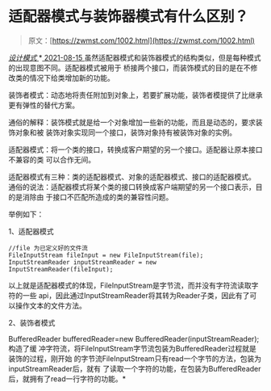 <!--yml
category: 未分类
date: 0001-01-01 00:00:00
--->

# 适配器模式与装饰器模式有什么区别？

> 原文：[https://zwmst.com/1002.html](https://zwmst.com/1002.html)

   [ *设计模式* ](https://zwmst.com/%e8%ae%be%e8%ae%a1%e6%a8%a1%e5%bc%8f)*[ <time datetime="2021-08-15T09:35:25+08:00"> 2021-08-15 </time> ](https://zwmst.com/1002.html)  虽然适配器模式和装饰器模式的结构类似，但是每种模式的出现意图不同。适配器模式被用于 桥接两个接口，而装饰模式的目的是在不修改类的情况下给类增加新的功能。

装饰者模式：动态地将责任附加到对象上，若要扩展功能，装饰者模提供了比继承更有弹性的替代方案。

通俗的解释：装饰模式就是给一个对象增加一些新的功能，而且是动态的，要求装饰对象和被 装饰对象实现同一个接口，装饰对象持有被装饰对象的实例。

适配器模式：将一个类的接口，转换成客户期望的另一个接口。适配器让原本接口不兼容的类 可以合作无间。

适配器模式有三种：类的适配器模式、对象的适配器模式、接口的适配器模式。 通俗的说法：适配器模式将某个类的接口转换成客户端期望的另一个接口表示，目的是消除由 于接口不匹配所造成的类的兼容性问题。

举例如下：

1、适配器模式

```
//file 为已定义好的文件流 
FileInputStream fileInput = new FileInputStream(file); 
InputStreamReader inputStreamReader = new InputStreamReader(fileInput);
```

以上就是适配器模式的体现，FileInputStream是字节流，而并没有字符流读取字符的一些 api，因此通过InputStreamReader将其转为Reader子类，因此有了可以操作文本的文件方法。

2、装饰者模式

BufferedReader bufferedReader=new BufferedReader(inputStreamReader);构造了缓 冲字符流，将FileInputStream字节流包装为BufferedReader过程就是装饰的过程，刚开始 的字节流FileInputStream只有read一个字节的方法，包装为inputStreamReader后，就有 了读取一个字符的功能，在包装为BufferedReader后，就拥有了read一行字符的功能。*
